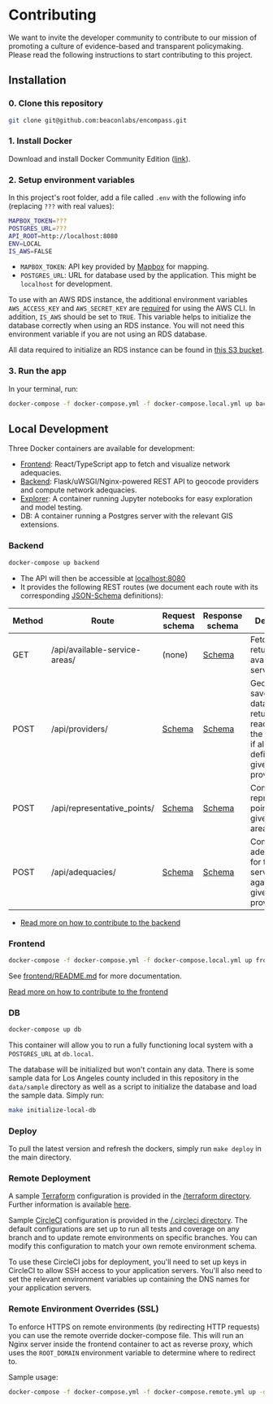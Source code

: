 # Contributing
We want to invite the developer community to contribute to our mission of promoting a culture of evidence-based and transparent policymaking. Please read the following instructions to start contributing to this project.


## Installation

### 0. Clone this repository
```bash
git clone git@github.com:beaconlabs/encompass.git
```

### 1. Install Docker

Download and install Docker Community Edition ([link](https://store.docker.com/search?offering=community&type=edition)).

### 2. Setup environment variables

In this project's root folder, add a file called `.env` with the following info (replacing `???` with real values):

```sh
MAPBOX_TOKEN=???
POSTGRES_URL=???
API_ROOT=http://localhost:8080
ENV=LOCAL
IS_AWS=FALSE
```

* `MAPBOX_TOKEN`: API key provided by [Mapbox](mapbox.com) for mapping.
* `POSTGRES_URL`: URL for database used by the application. This might be `localhost` for development.

To use with an AWS RDS instance, the additional environment variables `AWS_ACCESS_KEY` and `AWS_SECRET_KEY` are [required](https://docs.aws.amazon.com/general/latest/gr/aws-sec-cred-types.html) for using the AWS CLI. In addition, `IS_AWS` should be set to `TRUE`. This variable helps to initialize the database correctly when using an RDS instance. You will not need this environment variable if you are not using an RDS database.

All data required to initialize an RDS instance can be found in [this S3 bucket](http://encompass-public-data.s3.amazonaws.com/).

### 3. Run the app

In your terminal, run:

```sh
docker-compose -f docker-compose.yml -f docker-compose.local.yml up backend frontend
```

## Local Development

Three Docker containers are available for development:

- [Frontend](frontend/Dockerfile): React/TypeScript app to fetch and visualize network adequacies.
- [Backend](backend/Dockerfile): Flask/uWSGI/Nginx-powered REST API to geocode providers and compute network adequacies.
- [Explorer](explorer/Dockerfile): A container running Jupyter notebooks for easy exploration and model testing.
- DB: A container running a Postgres server with the relevant GIS extensions.

### Backend

```sh
docker-compose up backend
```

- The API will then be accessible at [localhost:8080](http://localhost:8080)
- It provides the following REST routes (we document each route with its corresponding [JSON-Schema](https://spacetelescope.github.io/understanding-json-schema/) definitions):

| Method  | Route                               | Request schema  | Response schema | Description           |
|---------|-------------------------------------|-----------------|-----------------|-----------------------|
| GET     | /api/available-service-areas/       | (none)          | [Schema](shared/api-spec/available-service-areas-response.json) | Fetches and returns all available service areas |
| POST    | /api/providers/                     | [Schema](shared/api-spec/providers-request.json) | [Schema](shared/api-spec/providers-response.json) | Geocodes, saves to the database, and returns (or, reads from the database if already defined) the given providers |
| POST    | /api/representative_points/         | [Schema](shared/api-spec/representative-points-request.json) | [Schema](shared/api-spec/representative-points-response.json) | Computes representative points for the given service areas |
| POST    | /api/adequacies/                    | [Schema](shared/api-spec/adequacies-request.json) | [Schema](shared/api-spec/adequacies-response.json) | Computes adequacies for the given service areas against the given providers |

- [Read more on how to contribute to the backend](backend/CONTRIBUTING.md)

### Frontend

```sh
docker-compose -f docker-compose.yml -f docker-compose.local.yml up frontend
```

See [frontend/README.md](frontend/README.md) for more documentation.

[Read more on how to contribute to the frontend](frontend/CONTRIBUTING.md)

### DB
```bash
docker-compose up db
```

This container will allow you to run a fully functioning local system with a `POSTGRES_URL` at `db.local`.

The database will be initialized but won't contain any data. There is some sample data for Los Angeles county included in this repository in the `data/sample` directory as well as a script to initialize the database and load the sample data. Simply run:
```bash
make initialize-local-db
```

### Deploy
To pull the latest version and refresh the dockers, simply run `make deploy` in the main directory.

### Remote Deployment
A sample [Terraform](terraform.io) configuration is provided in the [/terraform directory](/terraform). Further information is available [here](/terraform/README.md).

Sample [CircleCI](circleci.com) configuration is provided in the [/.circleci directory](/.circleci). The default configurations are set up to run all tests and coverage on any branch and to update remote environments on specific branches. You can modify this configuration to match your own remote environment schema.

To use these CircleCI jobs for deployment, you'll need to set up keys in CircleCI to allow SSH access to your application servers. You'll also need to set the relevant environment variables up containing the DNS names for your application servers.

### Remote Environment Overrides (SSL)
To enforce HTTPS on remote environments (by redirecting HTTP requests) you can use the remote override docker-compose file. This will run an Nginx server inside the frontend container to act as reverse proxy, which uses the `ROOT_DOMAIN` environment variable to determine where to redirect to.

Sample usage:
```bash
docker-compose -f docker-compose.yml -f docker-compose.remote.yml up -d frontend backend
```
